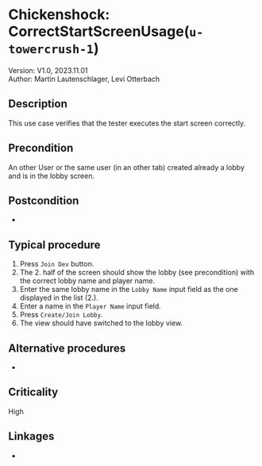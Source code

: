 
# Chickenshock: CorrectStartScreenUsage(`u-towercrush-1`)

Version: V1.0, 2023.11.01 \
Author: Martin Lautenschlager, Levi Otterbach

## Description

This use case verifies that the tester executes the start screen correctly.

## Precondition

An other User or the same user (in an other tab) created already a lobby and is in the lobby screen.

## Postcondition

-

## Typical procedure

1. Press `Join Dev` button.
2. The 2. half of the screen should show the lobby (see precondition) with the correct lobby name and player name.
3. Enter the same lobby name in the `Lobby Name` input field as the one displayed in the list (2.).
4. Enter a name in the `Player Name` input field.
5. Press `Create/Join Lobby`.
6. The view should have switched to the lobby view.

## Alternative procedures

-

## Criticality

High

## Linkages

-
